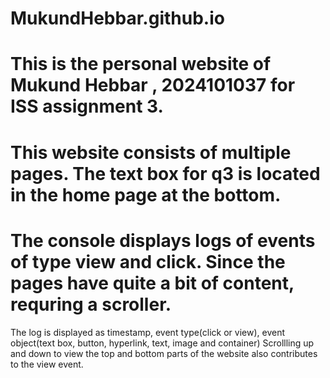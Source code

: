 # MukundHebbar.github.io
# This is the personal website of Mukund Hebbar , 2024101037 for ISS assignment 3.

# This website consists of multiple pages. The text box for q3 is located in the home page at the bottom.

# The console displays logs of events of type view and click. Since the pages have quite a bit of content, requring a scroller.
 The log is displayed as timestamp, event type(click or view), event object(text box, button, hyperlink, text, image and container)
 Scrollling up and down to view the top and bottom parts of the website also contributes to the view event.
